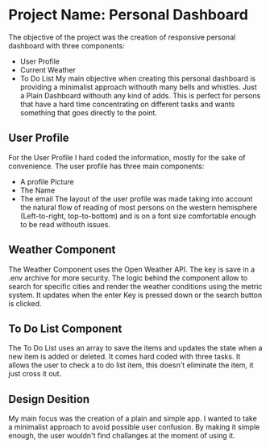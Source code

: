 # Project Name: Personal Dashboard
The objective of the project was the creation of responsive personal dashboard with three components:
- User Profile
- Current Weather
- To Do List
My main objective when creating this personal dashboard is providing a minimalist approach withouth many bells and whistles. Just a Plain Dashboard withouth any kind of adds. This is perfect for persons that have a hard time concentrating on different tasks and wants something that goes directly to the point.
## User Profile
For the User Profile I hard coded the information, mostly for the sake of convenience. The user profile has three main components:
- A profile Picture
- The Name
- The email
The layout of the user profile was made taking into account the natural flow of reading of most persons on the western hemisphere (Left-to-right, top-to-bottom) and is on a font size comfortable enough to be read withouth issues.
## Weather Component
The Weather Component uses the Open Weather API. The key is save in a .env archive for more security. The logic behind the component allow to search for specific cities and render the weather conditions using the metric system. It updates when the enter Key is pressed down or the search button is clicked. 
## To Do List Component
The To Do List uses an array to save the items and updates the state when a new item is added or deleted. It comes hard coded with three tasks. It allows the user to check a to do list item, this doesn't eliminate the item, it just cross it out. 
## Design Desition
My main focus was the creation of a plain and simple app. I wanted to take a minimalist approach to avoid possible user confusion. By making it simple enough, the user wouldn't find challanges at the moment of using it. 